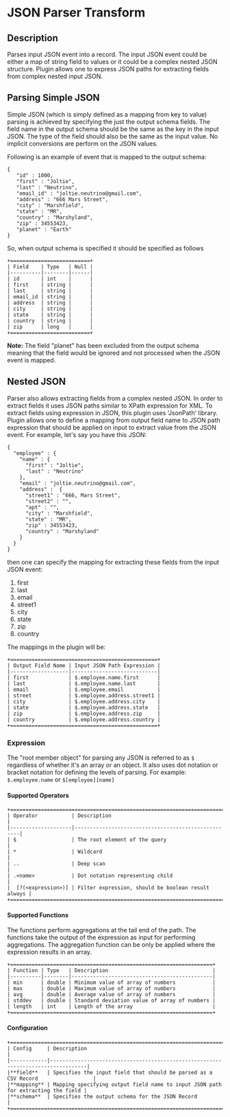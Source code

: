 # JSON Parser Transform

## Description

Parses input JSON event into a record. The input JSON event could be either a map of
string field to values or it could be a complex nested JSON structure. Plugin allows one
to express JSON paths for extracting fields from complex nested input JSON.

## Parsing Simple JSON

Simple JSON (which is simply defined as a mapping from key to value) parsing is achieved
by specifying the just the output schema fields. The field name in the output schema
should be the same as the key in the input JSON. The type of the field should also be the
same as the input value. No implicit conversions are perform on the JSON values.

Following is an example of event that is mapped to the output schema:

    {
       "id" : 1000,
       "first" : "Joltie",
       "last" : "Neutrino",
       "email_id" : "joltie.neutrino@gmail.com",
       "address" : "666 Mars Street",
       "city" : "Marshfield",
       "state" : "MR",
       "country" : "Marshyland",
       "zip" : 34553423,
       "planet" : "Earth"
    }


So, when output schema is specified it should be specified as follows

    +==========================+
    | Field    | Type   | Null |
    |----------|--------|------|
    | id       | int    |      |
    | first    | string |      |
    | last     | string |      |
    | email_id | string |      |
    | address  | string |      |
    | city     | string |      |
    | state    | string |      |
    | country  | string |      |
    | zip      | long   |      |
    +==========================+

**Note:** The field "planet" has been excluded from the output schema meaning that the
field would be ignored and not processed when the JSON event is mapped. 

## Nested JSON

Parser also allows extracting fields from a complex nested JSON. In order to extract
fields it uses JSON paths similar to XPath expression for XML. To extract fields using
expression in JSON, this plugin uses 'JsonPath' library. Plugin allows one to define a
mapping from output field name to JSON path expression that should be applied on input to
extract value from the JSON event. For example, let's say you have this JSON:

    {
      "employee" : {
        "name" : {
          "first" : "Joltie",
          "last" : "Neutrino"
        },
        "email" : "joltie.neutrino@gmail.com",
        "address" :  {
          "street1" : "666, Mars Street",
          "street2" : "",
          "apt" : "",
          "city" : "Marshfield",
          "state" : "MR",
          "zip" : 34553423,
          "country" : "Marshyland"
        }
      }
    }


then one can specify the mapping for extracting these fields from the input JSON event:
 
  1. first
  2. last
  3. email
  4. street1
  5. city
  6. state
  7. zip
  8. country

The mappings in the plugin will be:

    +================================================+
    | Output Field Name | Input JSON Path Expression |
    |-------------------|----------------------------|
    | first             | $.employee.name.first      |
    | last              | $.employee.name.last       |
    | email             | $.employee.email           |
    | street            | $.employee.address.street1 |
    | city              | $.employee.address.city    |
    | state             | $.employee.address.state   |
    | zip               | $.employee.address.zip     |
    | country           | $.employee.address.country |
    +================================================+

### Expression

The "root member object" for parsing any JSON is referred to as ```$``` regardless of
whether it's an array or an object. It also uses dot notation or bracket notation for
defining the levels of parsing. For example: ```$.employee.name``` or
```$[employee][name]```

#### Supported Operators

    +=========================================================================+
    | Operator           | Description                                        |
    |--------------------|----------------------------------------------------|
    | $                  | The root element of the query                      |
    | *                  | Wildcard                                           |
    | ..                 | Deep scan                                          |
    | .<name>            | Dot notation representing child                    |
    |  [?(<expression>)] | Filter expression, should be boolean result always |
    +=========================================================================+

#### Supported Functions

The functions perform aggregations at the tail end of the path. The functions take the
output of the expression as input for performing aggregations. The aggregation function
can be only be applied where the expression results in an array. 

    +==================================================================+ 
    | Function | Type   | Description                                  |
    |----------|--------|----------------------------------------------|
    | min      | double | Minimum value of array of numbers            |
    | max      | double | Maximum value of array of numbers            |
    | avg      | double | Average value of array of numbers            |
    | stddev   | double | Standard deviation value of array of numbers |
    | length   | int    | Length of the array                          |
    +==================================================================+ 

#### Configuration

    +===============================================================================================+ 
    | Config     | Description                                                                      |
    |------------|----------------------------------------------------------------------------------|
    |**field**   | Specifies the input field that should be parsed as a CSV Record                  |
    |**mapping** | Mapping specifying output field name to input JSON path for extracting the field |
    |**schema**  | Specifies the output schema for the JSON Record                                  |
    +===============================================================================================+ 
